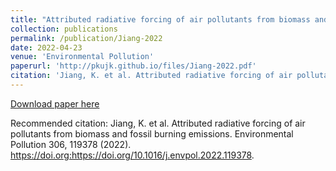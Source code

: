 ```yaml
---
title: "Attributed radiative forcing of air pollutants from biomass and fossil burning emissions"
collection: publications
permalink: /publication/Jiang-2022
date: 2022-04-23
venue: 'Environmental Pollution'
paperurl: 'http://pkujk.github.io/files/Jiang-2022.pdf'
citation: 'Jiang, K. et al. Attributed radiative forcing of air pollutants from biomass and fossil burning emissions. Environmental Pollution 306, 119378 (2022). https://doi.org:https://doi.org/10.1016/j.envpol.2022.119378'
---
```


[Download paper here](http://pkujk.github.io/files/Jiang-2022-EP.pdf)

Recommended citation: Jiang, K. et al. Attributed radiative forcing of air pollutants from biomass and fossil burning emissions. Environmental Pollution 306, 119378 (2022). https://doi.org:https://doi.org/10.1016/j.envpol.2022.119378.
